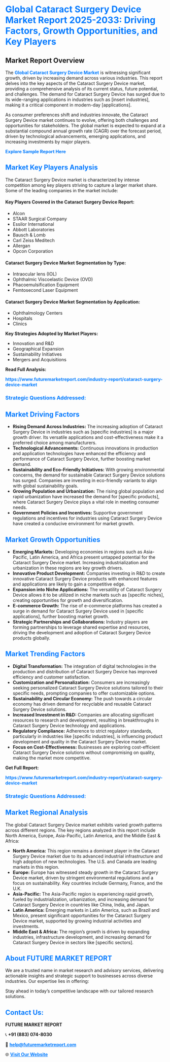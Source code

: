 <h1 style="color: #007BFF;">Global Cataract Surgery Device Market Report 2025-2033: Driving Factors, Growth Opportunities, and Key Players</h1>

<section id="overview">
<h2>Market Report Overview</h2>
<p>The <a href="https://www.futuremarketreport.com/industry-report/cataract-surgery-device-market" style="color: #007BFF; text-decoration: none;"><strong>Global Cataract Surgery Device Market</strong></a> is witnessing significant growth, driven by increasing demand across various industries. This report delves into the key aspects of the Cataract Surgery Device market, providing a comprehensive analysis of its current status, future potential, and challenges. The demand for Cataract Surgery Device has surged due to its wide-ranging applications in industries such as [insert industries], making it a critical component in modern-day [applications].</p>
<p>As consumer preferences shift and industries innovate, the Cataract Surgery Device market continues to evolve, offering both challenges and opportunities for stakeholders. The global market is expected to expand at a substantial compound annual growth rate (CAGR) over the forecast period, driven by technological advancements, emerging applications, and increasing investments by major players.</p>
</section>

<section id="overview">
<p><a href="https://www.futuremarketreport.com/request-sample/reportId=77044" style="color: #007BFF; text-decoration: none;"><strong>Explore Sample Report Here</strong></a></p>
</section>

<section id="key-players">
<h2 style="color: #007BFF;">Market Key Players Analysis</h2>
<p>The Cataract Surgery Device market is characterized by intense competition among key players striving to capture a larger market share. Some of the leading companies in the market include:</p>
<h4>Key Players Covered in the Cataract Surgery Device Report:</h4>
<ul><li>Alcon</li><li>STAAR Surgical Company</li><li>Essilor International</li><li>Abbott Laboratories</li><li>Bausch &amp; Lomb</li><li>Carl Zeiss Meditech</li><li>Allergan</li><li>Opcon Corporation</li></ul>
<h4>Cataract Surgery Device Market Segmentation by Type:</h4>
<ul><li>Intraocular lens (IOL)</li><li>Ophthalmic Viscoelastic Device (OVD)</li><li>Phacoemulsification Equipment</li><li>Femtosecond Laser Equipment</li></ul>

<h4>Cataract Surgery Device Market Segmentation by Application:</h4>
<ul><li>Ophthalmology Centers</li><li>Hospitals</li><li>Clinics</li></ul>
<p><strong>Key Strategies Adopted by Market Players:</strong></p>
<ul>
<li>Innovation and R&D</li>
<li>Geographical Expansion</li>
<li>Sustainability Initiatives</li>
<li>Mergers and Acquisitions</li>
</ul>
</section>

<section>
<p><strong>Read Full Analysis: </strong></p><a href="https://www.futuremarketreport.com/industry-report/cataract-surgery-device-market" style="color: #007BFF; text-decoration: none;"><strong>https://www.futuremarketreport.com/industry-report/cataract-surgery-device-market</strong></a>
<h3 style="color: #007BFF;">Strategic Questions Addressed:</h3>
</section>

<section id="driving-factors">
<h2 style="color: #007BFF;">Market Driving Factors</h2>
<ul>
<li><strong>Rising Demand Across Industries:</strong> The increasing adoption of Cataract Surgery Device in industries such as [specific industries] is a major growth driver. Its versatile applications and cost-effectiveness make it a preferred choice among manufacturers.</li>
<li><strong>Technological Advancements:</strong> Continuous innovations in production and application technologies have enhanced the efficiency and performance of Cataract Surgery Device, further boosting market demand.</li>
<li><strong>Sustainability and Eco-Friendly Initiatives:</strong> With growing environmental concerns, the demand for sustainable Cataract Surgery Device solutions has surged. Companies are investing in eco-friendly variants to align with global sustainability goals.</li>
<li><strong>Growing Population and Urbanization:</strong> The rising global population and rapid urbanization have increased the demand for [specific products], where Cataract Surgery Device plays a vital role in meeting consumer needs.</li>
<li><strong>Government Policies and Incentives:</strong> Supportive government regulations and incentives for industries using Cataract Surgery Device have created a conducive environment for market growth.</li>
</ul>
</section>

<section id="growth-opportunities">
<h2 style="color: #007BFF;">Market Growth Opportunities</h2>
<ul>
<li><strong>Emerging Markets:</strong> Developing economies in regions such as Asia-Pacific, Latin America, and Africa present untapped potential for the Cataract Surgery Device market. Increasing industrialization and urbanization in these regions are key growth drivers.</li>
<li><strong>Innovative Product Development:</strong> Companies investing in R&D to create innovative Cataract Surgery Device products with enhanced features and applications are likely to gain a competitive edge.</li>
<li><strong>Expansion into Niche Applications:</strong> The versatility of Cataract Surgery Device allows it to be utilized in niche markets such as [specific niches], creating opportunities for growth and diversification.</li>
<li><strong>E-commerce Growth:</strong> The rise of e-commerce platforms has created a surge in demand for Cataract Surgery Device used in [specific applications], further boosting market growth.</li>
<li><strong>Strategic Partnerships and Collaborations:</strong> Industry players are forming partnerships to leverage shared expertise and resources, driving the development and adoption of Cataract Surgery Device products globally.</li>
</ul>
</section>

<section id="trending-factors">
<h2 style="color: #007BFF;">Market Trending Factors</h2>
<ul>
<li><strong>Digital Transformation:</strong> The integration of digital technologies in the production and distribution of Cataract Surgery Device has improved efficiency and customer satisfaction.</li>
<li><strong>Customization and Personalization:</strong> Consumers are increasingly seeking personalized Cataract Surgery Device solutions tailored to their specific needs, prompting companies to offer customizable options.</li>
<li><strong>Sustainability and Circular Economy:</strong> The push towards a circular economy has driven demand for recyclable and reusable Cataract Surgery Device solutions.</li>
<li><strong>Increased Investment in R&D:</strong> Companies are allocating significant resources to research and development, resulting in breakthroughs in Cataract Surgery Device technology and applications.</li>
<li><strong>Regulatory Compliance:</strong> Adherence to strict regulatory standards, particularly in industries like [specific industries], is influencing product development and quality in the Cataract Surgery Device market.</li>
<li><strong>Focus on Cost-Effectiveness:</strong> Businesses are exploring cost-efficient Cataract Surgery Device solutions without compromising on quality, making the market more competitive.</li>
</ul>
</section>

<section>
<p><strong>Get Full Report: </strong></p><a href="https://www.futuremarketreport.com/industry-report/cataract-surgery-device-market" style="color: #007BFF; text-decoration: none;"><strong>https://www.futuremarketreport.com/industry-report/cataract-surgery-device-market</strong></a>
<h3 style="color: #007BFF;">Strategic Questions Addressed:</h3>
</section>


<section id="regional-analysis">
<h2 style="color: #007BFF;">Market Regional Analysis</h2>
<p>The global Cataract Surgery Device market exhibits varied growth patterns across different regions. The key regions analyzed in this report include North America, Europe, Asia-Pacific, Latin America, and the Middle East & Africa:</p>
<ul>
<li><strong>North America:</strong> This region remains a dominant player in the Cataract Surgery Device market due to its advanced industrial infrastructure and high adoption of new technologies. The U.S. and Canada are leading markets in this region.</li>
<li><strong>Europe:</strong> Europe has witnessed steady growth in the Cataract Surgery Device market, driven by stringent environmental regulations and a focus on sustainability. Key countries include Germany, France, and the U.K.</li>
<li><strong>Asia-Pacific:</strong> The Asia-Pacific region is experiencing rapid growth, fueled by industrialization, urbanization, and increasing demand for Cataract Surgery Device in countries like China, India, and Japan.</li>
<li><strong>Latin America:</strong> Emerging markets in Latin America, such as Brazil and Mexico, present significant opportunities for the Cataract Surgery Device market, supported by growing industrial activities and investments.</li>
<li><strong>Middle East & Africa:</strong> The region’s growth is driven by expanding industries, infrastructure development, and increasing demand for Cataract Surgery Device in sectors like [specific sectors].</li>
</ul>
</section>

<footer>
<h2 style="color: #007BFF;">About FUTURE MARKET REPORT</h2>
<p>We are a trusted name in market research and advisory services, delivering actionable insights and strategic support to businesses across diverse industries. Our expertise lies in offering:</p>

<p>Stay ahead in today’s competitive landscape with our tailored research solutions.</p>

<h2 style="color: #007BFF;">Contact Us:</h2>
<p><strong>FUTURE MARKET REPORT</strong></p>
<p>📞 <strong>+91 (883) 074-8030</strong></p>
<p>📧 <strong><a href="mailto:help@futuremarketreport.com" style="color: #007BFF;">help@futuremarketreport.com</a></strong></p>
<p>🌐 <strong><a href="https://www.futuremarketreport.com/" style="color: #007BFF;">Visit Our Website</a></strong></p>
</footer>